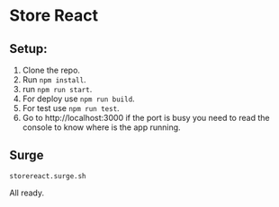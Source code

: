 # Store React

## Setup:
1. Clone the repo.
2. Run `npm install`.
3. run `npm run start`.
4. For deploy use `npm run build`.
5. For test use `npm run test`. 
6. Go to http://localhost:3000 if the port is busy you need to read the console to know where is the app running.


## Surge

`storereact.surge.sh`

All ready.